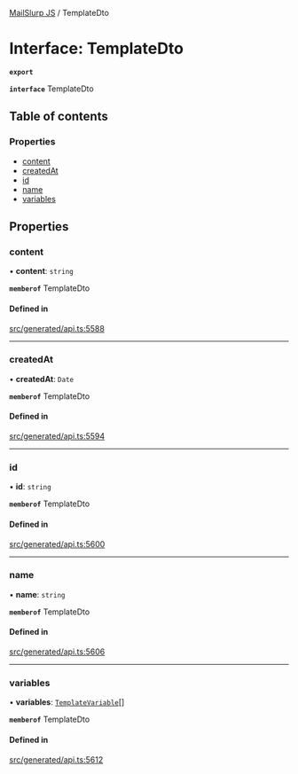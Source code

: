[MailSlurp JS](../README.md) / TemplateDto

# Interface: TemplateDto

**`export`**

**`interface`** TemplateDto

## Table of contents

### Properties

- [content](TemplateDto.md#content)
- [createdAt](TemplateDto.md#createdat)
- [id](TemplateDto.md#id)
- [name](TemplateDto.md#name)
- [variables](TemplateDto.md#variables)

## Properties

### content

• **content**: `string`

**`memberof`** TemplateDto

#### Defined in

[src/generated/api.ts:5588](https://github.com/mailslurp/mailslurp-client/blob/5523864/src/generated/api.ts#L5588)

___

### createdAt

• **createdAt**: `Date`

**`memberof`** TemplateDto

#### Defined in

[src/generated/api.ts:5594](https://github.com/mailslurp/mailslurp-client/blob/5523864/src/generated/api.ts#L5594)

___

### id

• **id**: `string`

**`memberof`** TemplateDto

#### Defined in

[src/generated/api.ts:5600](https://github.com/mailslurp/mailslurp-client/blob/5523864/src/generated/api.ts#L5600)

___

### name

• **name**: `string`

**`memberof`** TemplateDto

#### Defined in

[src/generated/api.ts:5606](https://github.com/mailslurp/mailslurp-client/blob/5523864/src/generated/api.ts#L5606)

___

### variables

• **variables**: [`TemplateVariable`](TemplateVariable.md)[]

**`memberof`** TemplateDto

#### Defined in

[src/generated/api.ts:5612](https://github.com/mailslurp/mailslurp-client/blob/5523864/src/generated/api.ts#L5612)
